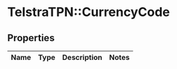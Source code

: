 # TelstraTPN::CurrencyCode

## Properties
Name | Type | Description | Notes
------------ | ------------- | ------------- | -------------


